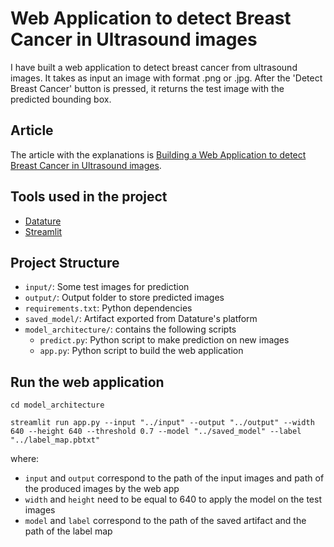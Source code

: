 # Web Application to detect Breast Cancer in Ultrasound images

I have built a web application to detect breast cancer from ultrasound images. It takes as input an image with format .png or .jpg.
After the 'Detect Breast Cancer' button is pressed, it returns the test image with the predicted bounding box.

## Article

The article with the explanations is [Building a Web Application to detect Breast Cancer in Ultrasound images](https://medium.com/mlearning-ai/building-a-web-application-to-detect-breast-cancer-in-ultrasound-images-df391483fbd9?sk=0718b6dfc0475bbab62c354288207027).

## Tools used in the project

* [Datature](https://www.datature.io/)
* [Streamlit](https://streamlit.io/)

## Project Structure

* ```input/```: Some test images for prediction
* ```output/```: Output folder to store predicted images
* ```requirements.txt```: Python dependencies
* ```saved_model/```: Artifact exported from Datature's platform
* ```model_architecture/```: contains the following scripts 
  * ```predict.py```: Python script to make prediction on new images
  * ```app.py```: Python script to build the web application
  
## Run the web application 

```cd model_architecture```

```streamlit run app.py --input "../input" --output "../output" --width 640 --height 640 --threshold 0.7 --model "../saved_model" --label "../label_map.pbtxt"```

where:
* ```input``` and ```output``` correspond to the path of the input images and path of the produced images by the web app
* ```width``` and ```height``` need to be equal to 640 to apply the model on the test images
* ```model``` and ```label``` correspond to the path of the saved artifact and the path of the label map
